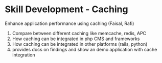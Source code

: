 Skill Development - Caching
===========================

Enhance application performance using caching (Faisal, Rafi)

1. Compare between different caching like memcache, redis, APC
2. How caching can be integrated in php CMS and frameworks
3. How caching can be integrated in other platforms (rails, python)
4. provides docs on findings and show an demo application with cache integration 
